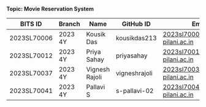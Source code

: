 **Topic: Movie Reservation System**

BITS ID     |Branch     | Name               | GitHub ID      | Email
----------- | --------- | ------------------ | -------------- | ----------------------------------
2023SL70006 | 2023 4Y   | Kousik Das         | kousikdas213   | 2023sl70006@wilp.bits-pilani.ac.in
2023SL70012 | 2023 4Y   | Priya Sahay        | priyasahay     | 2023sl70012@wilp.bits-pilani.ac.in
2023SL70037 | 2023 4Y   | Vignesh Rajoli     | vigneshrajoli  | 2023sl70037@wilp.bits-pilani.ac.in
2023SL70041 | 2023 4Y   | Pallavi S          | s-pallavi-02   | 2023sl70041@wilp.bits-pilani.ac.in
